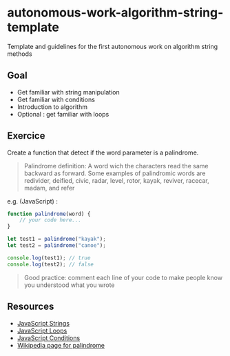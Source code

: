 # autonomous-work-algorithm-string-template
Template and guidelines for the first autonomous work on algorithm string methods

## Goal
- Get familiar with string manipulation
- Get familiar with conditions
- Introduction to algorithm
- Optional : get familiar with loops

## Exercice
Create a function that detect if the word parameter is a palindrome. 
 
 > Palindrome definition: A word wich the characters read the same backward as forward. Some examples of palindromic words are redivider, deified, civic, radar, level, rotor, kayak, reviver, racecar, madam, and refer

e.g. (JavaScript) :
```javascript
function palindrome(word) {
    // your code here...
}

let test1 = palindrome("kayak");
let test2 = palindrome("canoe");

console.log(test1); // true
console.log(test2); // false
```

> Good practice: comment each line of your code to make people know you understood what you wrote

## Resources 
- [JavaScript Strings](https://developer.mozilla.org/en-US/docs/Web/JavaScript/Reference/Global_Objects/String)
- [JavaScript Loops](https://www.w3schools.com/js/js_loop_for.asp)
- [JavaScript Conditions](https://www.w3schools.com/js/js_if_else.asp)
- [Wikipedia page for palindrome](https://en.wikipedia.org/wiki/Palindrome#:~:text=A%20palindrome%20is%20a%20word,digits%2002%2F02%2F2020.)
